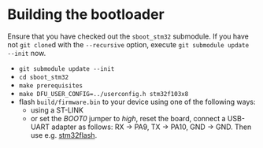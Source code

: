 # Building the bootloader

Ensure that you have checked out the `sboot_stm32` submodule. If you
have not `git clone`d with the `--recursive` option, execute
`git submodule update --init` now.

  - `git submodule update --init`
  - `cd sboot_stm32`
  - `make prerequisites`
  - `make DFU_USER_CONFIG=../userconfig.h stm32f103x8`
  - flash `build/firmware.bin` to your device using one of the following ways:
    - using a ST-LINK
    - or set the *BOOT0* jumper to *high*, reset the board, connect a USB-UART
      adapter as follows: RX -> PA9, TX -> PA10, GND -> GND. Then use e.g.
      [stm32flash](https://sourceforge.net/projects/stm32flash/).
